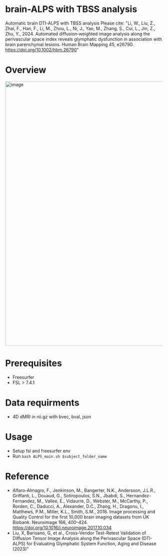 # brain-ALPS with TBSS analysis
Automatic brain DTI-ALPS with TBSS analysis
Please cite: "Li, W., Liu, Z., Zhai, F., Han, F., Li, M., Zhou, L., Ni, J., Yao, M., Zhang, S., Cui, L., Jin, Z., Zhu, Y., 2024. Automated diffusion‐weighted image analysis along the perivascular space index reveals glymphatic dysfunction in association with brain parenchymal lesions. Human Brain Mapping 45, e26790. https://doi.org/10.1002/hbm.26790"

# Overview
<img width="1347" height="844" alt="image" src="https://github.com/user-attachments/assets/c0420da5-7e5e-439e-9d2c-d253ed353d45" />

# Prerequisites
- Freesurfer
- FSL > 7.4.1

# Data requirments
- 4D dMRI in nii.gz with bvec, bval, json

# Usage
- Setup fsl and freesurfer env
- Run `bash ALPS_main.sh $subject_folder_name`

# Reference
- Alfaro-Almagro, F., Jenkinson, M., Bangerter, N.K., Andersson, J.L.R., Griffanti, L., Douaud, G., Sotiropoulos, S.N., Jbabdi, S., Hernandez-Fernandez, M., Vallee, E., Vidaurre, D., Webster, M., McCarthy, P., Rorden, C., Daducci, A., Alexander, D.C., Zhang, H., Dragonu, I., Matthews, P.M., Miller, K.L., Smith, S.M., 2018. Image processing and Quality Control for the first 10,000 brain imaging datasets from UK Biobank. Neuroimage 166, 400–424. https://doi.org/10.1016/j.neuroimage.2017.10.034
- Liu, X, Barisano, G, et al., Cross-Vendor Test-Retest Validation of Diffusion Tensor Image Analysis along the Perivascular Space (DTI-ALPS) for Evaluating Glymphatic System Function, Aging and Disease (2023)" 
